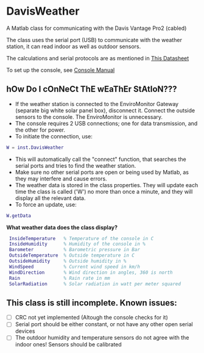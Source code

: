 # DavisWeather
A Matlab class for communicating with the Davis Vantage Pro2 (cabled)

The class uses the serial port (USB) to communicate with the weather station, it can read indoor as well as outdoor sensors.

The calculations and serial protocols are as mentioned in [This Datasheet](https://cdn.shopify.com/s/files/1/0515/5992/3873/files/VantageSerialProtocolDocs_v261.pdf?v=1614399559)

To set up the console, see [Console Manual](https://cdn.shopify.com/s/files/1/0515/5992/3873/files/07395.234_Manual_VP2__RevZ_web.pdf?v=1647548782)

## hOw Do I cOnNeCt ThE wEaThEr StAtIoN???
- If the weather station is connected to the EnviroMonitor Gateway (separate big white solar panel box), disconnect it. Connect the outside sensors to the console. The EnviroMonitor is unnecessary.
- The console requires 2 USB connections; one for data transmission, and the other for power.
- To initiate the connection, use:
```matlab
W = inst.DavisWeather
```
- This will automatically call the "connect" function, that searches the serial ports and tries to find the weather station.
- Make sure no other serial ports are open or being used by Matlab, as they may interfere and cause errors.
- The weather data is stored in the class properties. They will update each time the class is called ('W') no more than once a minute, and they will display all the relevant data.
- To force an update, use: 
```matlab
W.getData
```

**What weather data does the class display?**
```matlab
 InsideTemperature   % Temperature of the console in C
 InsideHumidity      % Humidity of the console in %
 Barometer           % Barometric pressure in Bar
 OutsideTemperature  % Outside temperature in C
 OutsideHumidity     % Outside humidity in %
 WindSpeed           % Current wind speed in km/h
 WindDirection       % Wind direction in angles, 360 is north
 Rain                % Rain rate in mm
 SolarRadiation      % Solar radiation in watt per meter squared
 ```




## This class is still incomplete. Known issues:
- [ ] CRC not yet implemented (Altough the console checks for it)
- [ ] Serial port should be either constant, or not have any other open serial devices
- [ ] The outdoor humidity and temperature sensors do not agree with the indoor ones! Sensors should be calibrated
